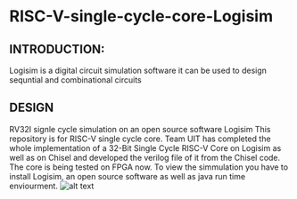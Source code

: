 # RISC-V-single-cycle-core-Logisim
## INTRODUCTION:
Logisim is a digital circuit simulation software it can be used to design sequntial and combinational circuits  
## DESIGN
RV32I signle cycle simulation on an open source software Logisim
This repository is for RISC-V single cycle core. Team UIT has completed the whole implementation of a 32-Bit Single Cycle RISC-V Core on Logisim as well as on Chisel and developed the verilog file of it from the Chisel code. The core is being tested on FPGA now. To view the simmulation you have to install Logisim, an open source software as well as java run time enviourment.
![alt text](https://github.com/zeeshanrafique009/RISC-V-single-cycle-core-Logisim/blob/master/Single%20Cycle%20RISC-V%20Core.png)
